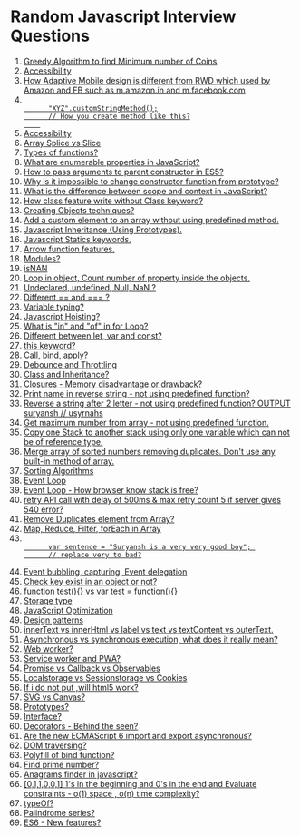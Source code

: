 # Random Javascript Interview Questions

<ol>
  <li><a href="javascript:;">Greedy Algorithm to find Minimum number of Coins</a></li>
  <li><a href="javascript:;">Accessibility</a></li>
  <li><a href="javascript:;">How Adaptive Mobile design is different from RWD which used by Amazon and FB such as m.amazon.in and m.facebook.com</a></li>
  <li><a href="javascript:;">
    <code>
      "XYZ".customStringMethod();
      // How you create method like this?
    </code> 
  </a></li>
  <li><a href="javascript:;">Accessibility</a></li>
  <li><a href="javascript:;">Array Splice vs Slice</a></li>
  <li><a href="javascript:;">Types of functions?</a></li>
  <li><a href="javascript:;">What are enumerable properties in JavaScript?</a></li>
  <li><a href="javascript:;">How to pass arguments to parent constructor in ES5?</a></li>
  <li><a href="javascript:;">Why is it impossible to change constructor function from prototype?</a></li>
  <li><a href="javascript:;">What is the difference between scope and context in JavaScript?</a></li>
  <li><a href="javascript:;">How class feature write without Class keyword?</a></li>
  <li><a href="javascript:;">Creating Objects techniques?</a></li>
  <li><a href="javascript:;">Add a custom element to an array without using predefined method.</a></li>
  <li><a href="javascript:;">Javascript Inheritance (Using Prototypes).</a></li>
  <li><a href="javascript:;">Javascript Statics keywords.</a></li>
  <li><a href="javascript:;">Arrow function features.</a></li>
  <li><a href="javascript:;">Modules?</a></li>
  <li><a href="javascript:;">isNAN</a></li>
  <li><a href="javascript:;">Loop in object, Count number of property inside the objects.</a></li>
  <li><a href="javascript:;">Undeclared, undefined, Null, NaN ?</a></li>
  <li><a href="javascript:;">Different  == and === ?</a></li>
  <li><a href="javascript:;">Variable typing?</a></li>
  <li><a href="javascript:;">Javascript Hoisting?</a></li>
  <li><a href="javascript:;">What is "in" and "of" in for Loop?</a></li>
  <li><a href="javascript:;">Different between let, var and const?</a></li>
  <li><a href="javascript:;">this keyword?</a></li>
  <li><a href="javascript:;">Call, bind, apply?</a></li>
  <li><a href="javascript:;">Debounce and Throttling</a></li>
  <li><a href="javascript:;">Class and Inheritance?</a></li>
  <li><a href="javascript:;">Closures - Memory disadvantage or drawback?</a></li>
  <li><a href="javascript:;">Print name in reverse string - not using predefined function?</a></li>
  <li><a href="javascript:;">Reverse a string after 2 letter - not using predefined function? OUTPUT  suryansh // usyrnahs</a></li>
  <li><a href="javascript:;">Get maximum number from array - not using predefined function.</a></li>
  <li><a href="javascript:;">Copy one Stack to another stack using only one variable which can not be of reference type.</a></li>
  <li><a href="javascript:;">Merge array of sorted numbers removing duplicates. Don't use any built-in method of array.</a></li>
  <li><a href="javascript:;">Sorting Algorithms</a></li>
  <li><a href="javascript:;">Event Loop</a></li>
  <li><a href="javascript:;">Event Loop - How browser know stack is free?</a></li>
  <li><a href="javascript:;">retry API call with delay of 500ms & max retry count 5 if server gives 540 error?</a></li>
  <li><a href="javascript:;">Remove Duplicates element from Array?</a></li>
  <li><a href="javascript:;">Map, Reduce, Filter, forEach in Array</a></li>
  <li><a href="javascript:;">
    <code>
      var sentence = "Suryansh is a very very good boy"; 
      // replace very to bad?
    </code>
  </a></li>
  <li><a href="javascript:;">Event bubbling, capturing, Event delegation</a></li>
  <li><a href="javascript:;">Check key exist in an object or not?</a></li>
  <li><a href="javascript:;">function test(){} vs var test = function(){}</a></li>
  <li><a href="javascript:;">Storage type</a></li>
  <li><a href="javascript:;">JavaScript Optimization</a></li>
  <li><a href="javascript:;">Design patterns</a></li>
  <li><a href="javascript:;">innerText vs innerHtml vs label vs text vs textContent vs outerText.</a></li>
  <li><a href="javascript:;">Asynchronous vs synchronous execution, what does it really mean?</a></li>
  <li><a href="javascript:;">Web worker?</a></li>
  <li><a href="javascript:;">Service worker and PWA?</a></li>
  <li><a href="javascript:;">Promise vs Callback vs Observables</a></li>
  <li><a href="javascript:;">Localstorage vs Sessionstorage vs Cookies</a></li>
  <li><a href="javascript:;">If i do not put <!doctype html>,will html5 work?</a></li>
  <li><a href="javascript:;">SVG vs Canvas?</a></li>
  <li><a href="javascript:;">Prototypes?</a></li>
  <li><a href="javascript:;">Interface?</a></li>
  <li><a href="javascript:;">Decorators - Behind the seen?</a></li>
  <li><a href="javascript:;">Are the new ECMAScript 6 import and export asynchronous?</a></li>
  <li><a href="javascript:;">DOM traversing?</a></li>
  <li><a href="javascript:;">Polyfill of bind function?</a></li>
  <li><a href="javascript:;">Find prime number?</a></li>
  <li><a href="javascript:;">Anagrams finder in javascript?</a></li>
  <li><a href="javascript:;">[0,1,1,0,0,1] 1's in the beginning and 0's in the end and Evaluate constraints - o(1) space , o(n) time complexity?</a></li>
  <li><a href="javascript:;">typeOf?</a></li>
  <li><a href="javascript:;">Palindrome series?</a></li>
  <li><a href="javascript:;">ES6 - New features?</a></li>
</ol>

